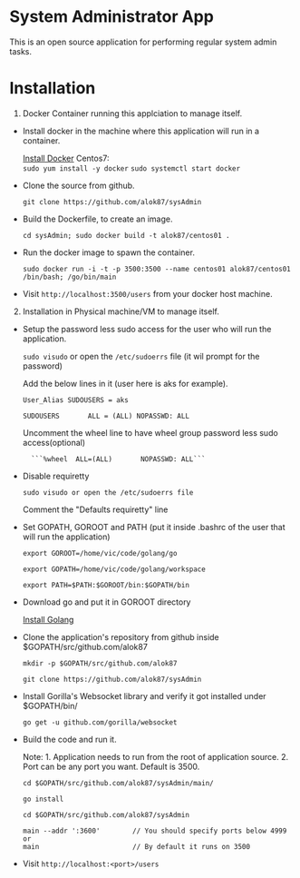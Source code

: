 System Administrator App
=========================
This is an open source application for performing regular system admin tasks.

Installation
=============
1. Docker Container running this applciation to manage itself. 
 
 * Install docker in the machine where this application will run in a container.
 
   	[Install Docker](https://docs.docker.com/installation/)
	Centos7:	
	```sudo yum install -y docker```
	```sudo systemctl start docker```

 * Clone the source from github.
 
   	```git clone https://github.com/alok87/sysAdmin```

 * Build the Dockerfile, to create an image.
 	
	```cd sysAdmin; sudo docker build -t alok87/centos01 . ```
	
 * Run the docker image to spawn the container. 
   
	```sudo docker run -i -t -p 3500:3500 --name centos01 alok87/centos01 /bin/bash; /go/bin/main```
 
 * Visit ```http://localhost:3500/users``` from your docker host machine.
 
2. Installation in Physical machine/VM to manage itself.

 * Setup the password less sudo access for the user who will run the application. 
 
   	```sudo visudo```	or open the ```/etc/sudoerrs``` file (it wil prompt for the password)

   	Add the below lines in it (user here is aks for example).
   	
	```User_Alias SUDOUSERS = aks```
	
	```SUDOUSERS       ALL = (ALL) NOPASSWD: ALL```

	Uncomment the wheel line to have wheel group password less sudo access(optional)

		 ```%wheel  ALL=(ALL)       NOPASSWD: ALL```

 
 * Disable requiretty 
 
   	```sudo visudo or open the /etc/sudoerrs file```
   	
	Comment the "Defaults requiretty" line

 * Set GOPATH, GOROOT and PATH (put it inside .bashrc of the user that will run the application)

	```export GOROOT=/home/vic/code/golang/go```

	```export GOPATH=/home/vic/code/golang/workspace```

	```export PATH=$PATH:$GOROOT/bin:$GOPATH/bin```	

 * Download go and put it in GOROOT directory
	
	[Install Golang](https://golang.org/doc/install)

 * Clone the application's repository from github inside $GOPATH/src/github.com/alok87
 
	```mkdir -p $GOPATH/src/github.com/alok87```

	```git clone https://github.com/alok87/sysAdmin```


 * Install Gorilla's Websocket library and verify it got installed under $GOPATH/bin/ 
  
 	```go get -u github.com/gorilla/websocket```
  
 * Build the code and run it. 
 
 	Note: 1. Application needs to run from the root of application source.
 		  2. Port can be any port you want. Default is 3500. 		  

	 ```
	cd $GOPATH/src/github.com/alok87/sysAdmin/main/
  	
	go install
	
	cd $GOPATH/src/github.com/alok87/sysAdmin
   
	main --addr ':3600'        // You should specify ports below 4999
	or 
	main                       // By default it runs on 3500
	
	```
	
 * Visit ```http://localhost:<port>/users```

